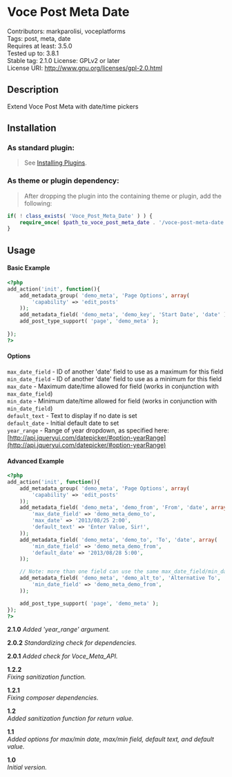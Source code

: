 Voce Post Meta Date
===================
Contributors: markparolisi, voceplatforms  
Tags: post, meta, date  
Requires at least: 3.5.0  
Tested up to: 3.8.1  
Stable tag: 2.1.0
License: GPLv2 or later  
License URI: http://www.gnu.org/licenses/gpl-2.0.html

## Description
Extend Voce Post Meta with date/time pickers

## Installation

### As standard plugin:
> See [Installing Plugins](http://codex.wordpress.org/Managing_Plugins#Installing_Plugins).

### As theme or plugin dependency:
> After dropping the plugin into the containing theme or plugin, add the following:
```php
if( ! class_exists( 'Voce_Post_Meta_Date' ) ) {
	require_once( $path_to_voce_post_meta_date . '/voce-post-meta-date.php' );
}
```

## Usage

#### Basic Example

```php
<?php
add_action('init', function(){
	add_metadata_group( 'demo_meta', 'Page Options', array(
		'capability' => 'edit_posts'
	));
	add_metadata_field( 'demo_meta', 'demo_key', 'Start Date', 'date' );
	add_post_type_support( 'page', 'demo_meta' );
	
});
?>
```

#### Options

```max_date_field``` - ID of another 'date' field to use as a maximum for this field  
```min_date_field``` - ID of another 'date' field to use as a minimum for this field  
```max_date``` - Maximum date/time allowed for field (works in conjunction with ```max_date_field```)  
```min_date``` - Minimum date/time allowed for field (works in conjunction with ```min_date_field```)  
```default_text``` - Text to display if no date is set  
```default_date``` - Initial default date to set  
```year_range``` - Range of year dropdown, as specified here: [http://api.jqueryui.com/datepicker/#option-yearRange](http://api.jqueryui.com/datepicker/#option-yearRange)


#### Advanced Example

```php
<?php
add_action('init', function(){
	add_metadata_group( 'demo_meta', 'Page Options', array(
		'capability' => 'edit_posts'
	));
	add_metadata_field( 'demo_meta', 'demo_from', 'From', 'date', array(
		'max_date_field' => 'demo_meta_demo_to',
		'max_date' => '2013/08/25 2:00',
		'default_text' => 'Enter Value, Sir!',
	));
	add_metadata_field( 'demo_meta', 'demo_to', 'To', 'date', array(
		'min_date_field' => 'demo_meta_demo_from',
		'default_date' => '2013/08/28 5:00',
	));

	// Note: more than one field can use the same max_date_field/min_date_field
	add_metadata_field( 'demo_meta', 'demo_alt_to', 'Alternative To', 'date', array(
		'min_date_field' => 'demo_meta_demo_from',
	));

	add_post_type_support( 'page', 'demo_meta' );
});
?>
```

**2.1.0**
*Added 'year_range' argument.*

**2.0.2**
*Standardizing check for dependencies.*

**2.0.1**
*Added check for Voce_Meta_API.*

**1.2.2**  
*Fixing sanitization function.*

**1.2.1**  
*Fixing composer dependencies.*

**1.2**  
*Added sanitization function for return value.*

**1.1**  
*Added options for max/min date, max/min field, default text, and default value.*

**1.0**  
*Initial version.*

